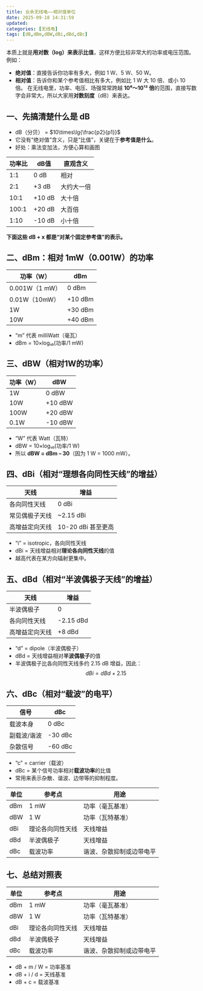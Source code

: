 ```yaml
---
title: 业余无线电——相对值单位
date: 2025-09-18 14:31:59
updated:
categories: [无线电]
tags: [dB,dBm,dBW,dBi,dBd,dBc]
---
```

本质上就是**用对数（log）来表示比值**，这样方便比较非常大的功率或电压范围。例如：
- **绝对值**：直接告诉你功率有多大，例如 1 W、5 W、50 W。
- **相对值**：告诉你和某个参考值相比有多大，例如比 1 W 大 10 倍、或小 10 倍。
在无线电里，功率、电压、场强常常跨越 **10⁶～10¹² 倍**的范围，直接写数字会非常大，所以大家用**对数刻度**（dB）来表达。
<!-- more -->
## 一、先搞清楚什么是 dB
- dB（分贝） = $10\times\lg{\frac{p2}{p1}}$
- 它没有“绝对值”含义，只是“比值”，关键在于**参考值是什么**。
- 好处：乘法变加法，方便心算和画图

| 功率比   | dB值    | 直观含义  |
| ----- | ------ | ----- |
| 1:1   | 0 dB   | 相对    |
| 2:1   | +3 dB  | 大约大一倍 |
| 10:1  | +10 dB | 大十倍   |
| 100:1 | +20 dB | 大百倍   |
| 1:10  | -10 dB | 小十倍   |

**下面这些 dB + x 都是“对某个固定参考值”的表示。**

## 二、dBm：相对 1mW（0.001W）的功率

| 功率（W）        | dBm     |
| ------------ | ------- |
| 0.001W（1 mW） | 0 dBm   |
| 0.01W（10mW）  | +10 dBm |
| 1W           | +30 dBm |
| 10W          | +40 dBm |
- “m” 代表 milliWatt（毫瓦）
- dBm = 10×log₁₀(功率/1 mW)
## 三、dBW（相对1W的功率）

| 功率（W） | dBW     |
| ----- | ------- |
| 1W    | 0 dBW   |
| 10W   | +10 dBW |
| 100W  | +20 dBW |
| 0.1W  | -10 dBW |
- “W” 代表 Watt（瓦特）
- dBW = 10×log₁₀(功率/1 W)
- 所以 **dBW = dBm – 30**（因为 1 W = 1000 mW）。
## 四、dBi（相对“理想各向同性天线”的增益）

| 天线      | 增益             |
| ------- | -------------- |
| 各向同性天线  | 0 dBi          |
| 常见偶极子天线 | ~2.15 dBi      |
| 高增益定向天线 | 10-20 dBi 甚至更高 |
- “i” = isotropic，各向同性天线
- dBi = 天线增益相对**理论各向同性天线**的值
- 越高代表在某方向辐射更集中。
## 五、dBd（相对“半波偶极子天线”的增益）

| 天线      | 增益        |
| ------- | --------- |
| 半波偶极子   | 0         |
| 各向同性天线  | -2.15 dBd |
| 高增益定向天线 | +8 dBd    |
- “d” = dipole（半波偶极子）
- dBd = 天线增益相对**半波偶极子**的值
- 半波偶极子比各向同性天线多约 2.15 dB 增益，因此：
$$dBi = dBd + 2.15$$
## 六、dBc（相对“载波”的电平）

| 信号     | dBc     |
| ------ | ------- |
| 载波本身   | 0 dBc   |
| 副载波/谐波 | -30 dBc |
| 杂散信号   | -60 dBc |
- “c” = carrier（载波）
- dBc = 某个信号功率相对**载波功率**的比值
- 常用来表示杂散、谐波、边带等的抑制程度。

|单位|参考点|用途|
|---|---|---|
|dBm|1 mW|功率（毫瓦基准）|
|dBW|1 W|功率（瓦特基准）|
|dBi|理论各向同性天线|天线增益|
|dBd|半波偶极子|天线增益|
|dBc|载波功率|谐波、杂散抑制或边带电平|
## 七、总结对照表

|单位|参考点|用途|
|---|---|---|
|dBm|1 mW|功率（毫瓦基准）|
|dBW|1 W|功率（瓦特基准）|
|dBi|理论各向同性天线|天线增益|
|dBd|半波偶极子|天线增益|
|dBc|载波功率|谐波、杂散抑制或边带电平|

- dB + m / W = 功率基准
- dB + i / d = 天线基准
- dB + c = 载波基准